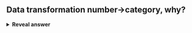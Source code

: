 ## Data transformation number-&gt;category, why?
<details>
<summary><b>Reveal answer</b></summary>
sometimes we want that<br>discretisation
</details>
